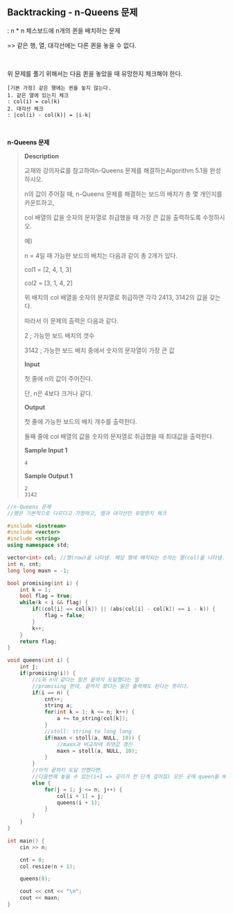 ## Backtracking - n-Queens 문제

: n * n 체스보드에 n개의 퀸을 배치하는 문제

=> 같은 행, 열, 대각선에는 다른 퀸을 놓을 수 없다.

<br>

위 문제를 풀기 위해서는 다음 퀸을 놓았을 때 유망한지 체크해야 한다.

``````
[기본 가정] 같은 행에는 퀸을 놓지 않는다.
1. 같은 열에 있는지 체크
: col(i) = col(k)
2. 대각선 체크
: |col(i) - col(k)| = |i-k|
``````

<br>

**n-Queens 문제**

> **Description**
>
> 교재와 강의자료를 참고하여n-Queens 문제를 해결하는Algorithm 5.1을 완성하시오.
>
> n의 값이 주어질 때, n-Queens 문제를 해결하는 보드의 배치가 총 몇 개인지를 카운트하고,
>
> col 배열의 값을 숫자의 문자열로 취급했을 때 가장 큰 값을 출력하도록 수정하시오.
>
> 예)
>
> n = 4일 때 가능한 보드의 배치는 다음과 같이 총 2개가 있다.
>
> col1 = [2, 4, 1, 3]
>
> col2 = [3, 1, 4, 2]
>
> 위 배치의 col 배열을 숫자의 문자열로 취급하면 각각 2413, 3142의 값을 갖는다.
>
> 따라서 이 문제의 출력은 다음과 같다.
>
> 2 ; 가능한 보드 배치의 갯수
>
> 3142 ; 가능한 보드 배치 중에서 숫자의 문자열이 가장 큰 값
>
> **Input**
>
> 첫 줄에 n의 값이 주어진다.
>
> 단, n은 4보다 크거나 같다.
>
> **Output**
>
> 첫 줄에 가능한 보드의 배치 개수를 출력한다.
>
> 둘째 줄에 col 배열의 값을 숫자의 문자열로 취급했을 때 최대값을 출력한다.
>
> **Sample Input 1**
>
> ```
> 4
> ```
>
> **Sample Output 1**
>
> ```
> 2
> 3142
> ```

```cpp
//n-Queens 문제
//행은 기본적으로 다르다고 가정하고, 열과 대각선만 유망한지 체크

#include <iostream>
#include <vector>
#include <string>
using namespace std;

vector<int> col; //행(row)을 나타냄. 해당 행에 배치되는 숫자는 열(col)을 나타냄.
int n, cnt;
long long maxn = -1;

bool promising(int i) {
    int k = 1;
    bool flag = true;
    while(k < i && flag) {
        if((col[i] == col[k]) || (abs(col[i] - col[k]) == i - k)) {
            flag = false;
        }
        k++;
    }
    return flag;
}

void queens(int i) {
    int j;
    if(promising(i)) {
        //i와 n이 같다는 말은 끝까지 도달했다는 말
        //promising 한데, 끝까지 왔다는 말은 출력해도 된다는 뜻이다.
        if(i == n) {
            cnt++;
            string a;
            for(int k = 1; k <= n; k++) {
                a += to_string(col[k]);
            }
            //stoll: string to long long
            if(maxn < stoll(a, NULL, 10)) {
                //maxn과 비교하여 최댓값 갱신
                maxn = stoll(a, NULL, 10);
            }
        }
        //아직 끝까지 도달 안했다면,
        //다음번에 놓을 수 있는(i+1 => 깊이가 한 단계 깊어짐) 모든 곳에 queen을 배치해본다.
        else {
            for(j = 1; j <= n; j++) {
                col[i + 1] = j;
                queens(i + 1);
            }
        }
    }
}

int main() {
    cin >> n;

    cnt = 0;
    col.resize(n + 1);

    queens(0);

    cout << cnt << "\n";
    cout << maxn;
}
```

